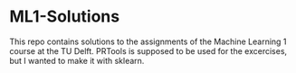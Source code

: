 # ML1-Solutions

This repo contains solutions to the assignments of the Machine Learning 1 course at the TU Delft.
PRTools is supposed to be used for the excercises, but I wanted to make it with sklearn.
